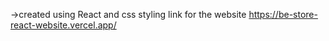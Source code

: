 ->created using React and css styling
 link for the website  https://be-store-react-website.vercel.app/
